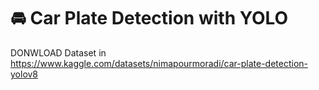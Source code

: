 # 🚘 Car Plate Detection with YOLO

DONWLOAD Dataset in https://www.kaggle.com/datasets/nimapourmoradi/car-plate-detection-yolov8